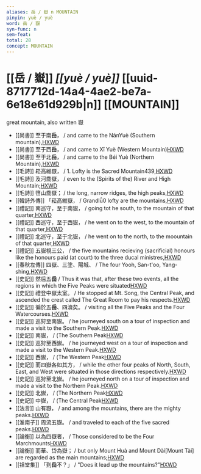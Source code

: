 ```yaml
---
aliases: 岳 / 嶽 n MOUNTAIN
pinyin: yuè / yuè
word: 岳 / 嶽
syn-func: n
sem-feat: 
total: 28
concept: MOUNTAIN 
---
```

# [[岳 / 嶽]] *[[yuè / yuè]]*  [[uuid-8717712d-14a4-4ae2-be7a-6e18e61d929b|n]] [[MOUNTAIN]]
great mountain, also written 嶽
 - [[尚書]] 至于南**岳**， / and came to the NánYuè (Southern mountain),[HXWD](https://hxwd.org/textview.html?location=KR1b0001_tls_002-2a.54)
 - [[尚書]] 至于西**岳**， / and came to Xī Yuè (Western Mountain)[HXWD](https://hxwd.org/textview.html?location=KR1b0001_tls_002-2a.58)
 - [[尚書]] 至于北**岳**， / and came to the Béi Yuè (Northern Mountain),[HXWD](https://hxwd.org/textview.html?location=KR1b0001_tls_002-2a.62)
 - [[毛詩]] 崧高維嶽， / 1. Lofty is the Sacred Mountain439,[HXWD](https://hxwd.org/textview.html?location=KR1c0001_tls_025-59a.2)
 - [[毛詩]] 及河喬嶽， / even to the (Spirits of the) River and High Mountain;[HXWD](https://hxwd.org/textview.html?location=KR1c0001_tls_026-31a.8)
 - [[毛詩]] 嶞山喬嶽； / the long, narrow ridges, the high peaks,[HXWD](https://hxwd.org/textview.html?location=KR1c0001_tls_028-43a.4)
 - [[韓詩外傳]] 「崧高維嶽， / Grandlǖ0 lofty are the mountains,[HXWD](https://hxwd.org/textview.html?location=KR1c0066_tls_005-24a.13)
 - [[禮記]] 南巡守，至于南嶽， / going tot he south, to the mountain of that quarter,[HXWD](https://hxwd.org/textview.html?location=KR1d0052_tls_005-22a.36)
 - [[禮記]] 西巡守，至于西嶽， / he went on to the west, to the mountain of that quarter,[HXWD](https://hxwd.org/textview.html?location=KR1d0052_tls_005-22a.39)
 - [[禮記]] 北巡守，至于北嶽， / he went on to the north, to the moountain of that quarter,[HXWD](https://hxwd.org/textview.html?location=KR1d0052_tls_005-22a.42)
 - [[禮記]] 五嶽視三公， / the five mountains recieving (sacrificial) honours like the honours paid (at court) to the three ducal ministres,[HXWD](https://hxwd.org/textview.html?location=KR1d0052_tls_005-31a.11)
 - [[春秋左傳]] 四嶽、三塗、陽城、 / The four Yooh, San-t'oo, Yang-shing,[HXWD](https://hxwd.org/textview.html?location=KR1e0001_tls_010-100a.46)
 - [[史記]] 然后五**岳** / Thus it was that, after these two events, all the regions in which the Five Peaks were situated[HXWD](https://hxwd.org/textview.html?location=KR2a0001_tls_028-163a.7)
 - [[史記]] 禮登中嶽太室。 / He stopped at Mt. Song, the Central Peak, and ascended the crest called The Great Room to pay his respects.[HXWD](https://hxwd.org/textview.html?location=KR2a0001_tls_028-248a.4)
 - [[史記]] 徧於五**岳**、四瀆矣。 / visiting all the Five Peaks and the Four Watercourses.[HXWD](https://hxwd.org/textview.html?location=KR2a0001_tls_028-309a.13)
 - [[史記]] 巡狩至南嶽。 / he journeyed south on a tour of inspection and made a visit to the Southern Peak.[HXWD](https://hxwd.org/textview.html?location=KR2a0001_tls_028-7a.3)
 - [[史記]] 南嶽， / (The Southern Peak[HXWD](https://hxwd.org/textview.html?location=KR2a0001_tls_028-7a.4)
 - [[史記]] 巡狩至西嶽。 / he journeyed west on a tour of inspection and made a visit to the Western Peak.[HXWD](https://hxwd.org/textview.html?location=KR2a0001_tls_028-7a.7)
 - [[史記]] 西嶽， / (The Western Peak[HXWD](https://hxwd.org/textview.html?location=KR2a0001_tls_028-7a.8)
 - [[史記]] 而四嶽各如其方， / while the other four peaks of North, South, East, and West were situated in those directions respectively.[HXWD](https://hxwd.org/textview.html?location=KR2a0001_tls_028-80a.5)
 - [[史記]] 巡狩至北嶽。 / he journeyed north on a tour of inspection and made a visit to the Northern Peak.[HXWD](https://hxwd.org/textview.html?location=KR2a0001_tls_028-8a.3)
 - [[史記]] 北嶽， / (The Northern Peak[HXWD](https://hxwd.org/textview.html?location=KR2a0001_tls_028-8a.4)
 - [[史記]] 中嶽， / (The Central Peak[HXWD](https://hxwd.org/textview.html?location=KR2a0001_tls_028-8a.7)
 - [[法言]] 山有嶽， / and among the mountains, there are the mighty peaks.[HXWD](https://hxwd.org/textview.html?location=KR3a0009_tls_001-7a.14)
 - [[淮南子]] 周流五嶽。 / and traveled to each of the five sacred peaks.[HXWD](https://hxwd.org/textview.html?location=KR3j0010_tls_009-26a.45)
 - [[論衡]] 以為四嶽者， / Those considered to be the Four Marchmounts[HXWD](https://hxwd.org/textview.html?location=KR3j0080_tls_016-18a.13)
 - [[論衡]] 而華、岱為嶽； / but only Mount Huà and Mount Dài[Mount Tài] are regarded as the main mountains;[HXWD](https://hxwd.org/textview.html?location=KR3j0080_tls_039-12a.28)
 - [[祖堂集]] 「到**岳**不？」 / "Does it lead up the mountains?"[HXWD](https://hxwd.org/textview.html?location=KR6q0002_Yan_016-4112a.49)
